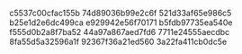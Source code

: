 c5537c00cfac155b
74d89036b99e2c6f
521d33af65e986c5
b25e1d2e6dc499ca
e929942e56f70171
b5fdb97735ea540e
f555d0b2a8f7ba52
44a97a867aed7fd6
7711e24555aecdbc
8fa55d5a32596a1f
92367f36a21ed560
3a22fa411cb0dc5e
